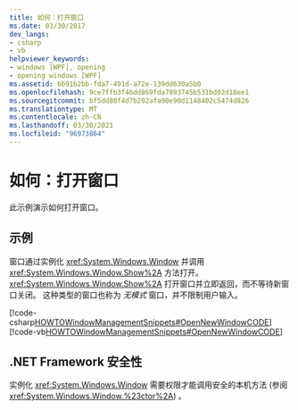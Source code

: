 ```yaml
---
title: 如何：打开窗口
ms.date: 03/30/2017
dev_langs:
- csharp
- vb
helpviewer_keywords:
- windows [WPF], opening
- opening windows [WPF]
ms.assetid: 6b91b2bb-fda7-491d-a72e-139dd630a5b0
ms.openlocfilehash: 9ce7ffb3f46dd869fda7893745b531bd02d18ee1
ms.sourcegitcommit: bf5dd80f4d7b202afa90e90d1148402c5474d826
ms.translationtype: MT
ms.contentlocale: zh-CN
ms.lasthandoff: 03/30/2021
ms.locfileid: "96973864"
---
```

# <a name="how-to-open-a-window"></a>如何：打开窗口
此示例演示如何打开窗口。  
  
## <a name="example"></a>示例  
 窗口通过实例化 <xref:System.Windows.Window> 并调用 <xref:System.Windows.Window.Show%2A> 方法打开。 <xref:System.Windows.Window.Show%2A> 打开窗口并立即返回，而不等待新窗口关闭。 这种类型的窗口也称为 *无模式* 窗口，并不限制用户输入。  
  
 [!code-csharp[HOWTOWindowManagementSnippets#OpenNewWindowCODE](~/samples/snippets/csharp/VS_Snippets_Wpf/HOWTOWindowManagementSnippets/CSharp/MainWindow.xaml.cs#opennewwindowcode)]
 [!code-vb[HOWTOWindowManagementSnippets#OpenNewWindowCODE](~/samples/snippets/visualbasic/VS_Snippets_Wpf/HOWTOWindowManagementSnippets/visualbasic/mainwindow.xaml.vb#opennewwindowcode)]  
  
## <a name="net-framework-security"></a>.NET Framework 安全性  
 实例化 <xref:System.Windows.Window> 需要权限才能调用安全的本机方法 (参阅 <xref:System.Windows.Window.%23ctor%2A>) 。
